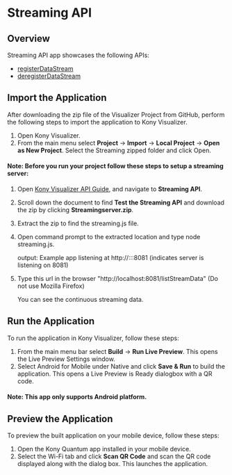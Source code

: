 # Streaming API
## Overview
Streaming API app showcases the following APIs:

- [registerDataStream](https://docs.kony.com/konylibrary/visualizer/viz_api_dev_guide/Default.htm#kony.stream_functions.htm#Registra%3FTocPath%3DStreaming%2520API%7Ckony.stream%2520Namespace%7CFunctions%7C_____2)
- [deregisterDataStream](https://docs.kony.com/konylibrary/visualizer/viz_api_dev_guide/Default.htm#kony.stream_functions.htm#deregisterDataStream%3FTocPath%3DStreaming%2520API%7Ckony.stream%2520Namespace%7CFunctions%7C_____1)

## Import the Application
After downloading the zip file of the Visualizer Project from GitHub, perform the following steps to import the application to Kony Visualizer.

1. Open Kony Visualizer.
2. From the main menu select **Project** → **Import** → **Local Project** → **Open as New Project**. Select the Streaming zipped folder and click Open.

#### Note: Before you run your project follow these steps to setup a streaming server:

1. Open [Kony Visualizer API Guide](https://docs.kony.com/konylibrary/visualizer/viz_api_dev_guide/Default.htm#streaming_apis.htm%3FTocPath%3DStreaming%2520API%7C_____0), and navigate to **Streaming API**. 
2. Scroll down the document to find **Test the Streaming API** and download the zip by clicking **Streamingserver.zip**. 
3. Extract the zip to find the streaming.js file.
4. Open command prompt to the extracted location and type node streaming.js.

   output: Example app listening at http://:::8081 (indicates server is listening on 8081)
5. Type this url in the browser "http://localhost:8081/listStreamData" (Do not use Mozilla Firefox)
  
   You can see the continuous streaming data. 


## Run the Application
To run the application in Kony Visualizer, follow these steps:

1. From the main menu bar select **Build** → **Run Live Preview**. This opens the Live Preview Settings window.
2. Select Android for Mobile under Native and click **Save & Run** to build the application. This opens a Live Preview is Ready dialogbox with a QR code.

#### Note: This app only supports Android platform.

## Preview the Application
To preview the built application on your mobile device, follow these steps:

1. Open the Kony Quantum app installed in your mobile device.
2. Select the Wi-Fi tab and click **Scan QR Code** and scan the QR code displayed along with the dialog box. This launches the application.

